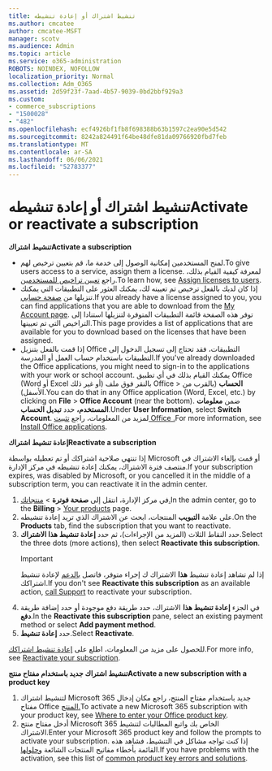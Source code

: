 ```yaml
---
title: تنشيط اشتراك أو إعادة تنشيطه
ms.author: cmcatee
author: cmcatee-MSFT
manager: scotv
ms.audience: Admin
ms.topic: article
ms.service: o365-administration
ROBOTS: NOINDEX, NOFOLLOW
localization_priority: Normal
ms.collection: Adm_O365
ms.assetid: 2d59f23f-7aad-4b57-9039-0bd2bbf929a3
ms.custom:
- commerce_subscriptions
- "1500028"
- "482"
ms.openlocfilehash: ecf4926bf1fb8f698388b63b1597c2ea90e5d542
ms.sourcegitcommit: 8242a824491f64be48dfe81da09766920fbd7feb
ms.translationtype: MT
ms.contentlocale: ar-SA
ms.lasthandoff: 06/06/2021
ms.locfileid: "52783377"
---
```

# <a name="activate-or-reactivate-a-subscription"></a><span data-ttu-id="88a06-102">تنشيط اشتراك أو إعادة تنشيطه</span><span class="sxs-lookup"><span data-stu-id="88a06-102">Activate or reactivate a subscription</span></span>

<span data-ttu-id="88a06-103">**تنشيط اشتراك**</span><span class="sxs-lookup"><span data-stu-id="88a06-103">**Activate a subscription**</span></span>

- <span data-ttu-id="88a06-104">لمنح المستخدمين إمكانية الوصول إلى خدمة ما، قم بتعيين ترخيص لهم.</span><span class="sxs-lookup"><span data-stu-id="88a06-104">To give users access to a service, assign them a license.</span></span> <span data-ttu-id="88a06-105">لمعرفة كيفية القيام بذلك، راجع [تعيين تراخيص للمستخدمين](/microsoft-365/admin/manage/assign-licenses-to-users).</span><span class="sxs-lookup"><span data-stu-id="88a06-105">To learn how, see [Assign licenses to users](/microsoft-365/admin/manage/assign-licenses-to-users).</span></span>
- <span data-ttu-id="88a06-106">إذا كان لديك بالفعل ترخيص تم تعيينه لك، يمكنك العثور على التطبيقات التي يمكنك تنزيلها من [صفحة حسابي](https://portal.office.com/account/#installs).</span><span class="sxs-lookup"><span data-stu-id="88a06-106">If you already have a license assigned to you, you can find applications that you are able to download from the [My Account page](https://portal.office.com/account/#installs).</span></span> <span data-ttu-id="88a06-107">توفر هذه الصفحة قائمة التطبيقات المتوفرة لتنزيلها استنادا إلى التراخيص التي تم تعيينها.</span><span class="sxs-lookup"><span data-stu-id="88a06-107">This page provides a list of applications that are available for you to download based on the licenses that have been assigned.</span></span>
- <span data-ttu-id="88a06-108">إذا قمت بالفعل بتنزيل Office التطبيقات، فقد تحتاج إلى تسجيل الدخول إلى التطبيقات باستخدام حساب العمل أو المدرسة.</span><span class="sxs-lookup"><span data-stu-id="88a06-108">If you've already downloaded the Office applications, you might need to sign-in to the applications with your work or school account.</span></span> <span data-ttu-id="88a06-109">يمكنك القيام بذلك في أي تطبيق Office (Word أو Excel أو غير ذلك) بالنقر فوق ملف Office   >  **الحساب** (بالقرب من الأسفل).</span><span class="sxs-lookup"><span data-stu-id="88a06-109">You can do that in any Office application (Word, Excel, etc.) by clicking on **File** > **Office Account** (near the bottom).</span></span> <span data-ttu-id="88a06-110">ضمن **معلومات المستخدم،** حدد **تبديل الحساب**.</span><span class="sxs-lookup"><span data-stu-id="88a06-110">Under **User Information**, select **Switch Account**.</span></span> <span data-ttu-id="88a06-111">لمزيد من المعلومات، راجع [تثبيت Office .](/microsoft-365/admin/setup/install-applications)</span><span class="sxs-lookup"><span data-stu-id="88a06-111">For more information, see [Install Office applications](/microsoft-365/admin/setup/install-applications).</span></span>

<span data-ttu-id="88a06-112">**إعادة تنشيط اشتراك**</span><span class="sxs-lookup"><span data-stu-id="88a06-112">**Reactivate a subscription**</span></span>

<span data-ttu-id="88a06-113">إذا تنتهي صلاحية اشتراكك أو تم تعطيله بواسطة Microsoft أو قمت بإلغاء الاشتراك في منتصف فترة الاشتراك، يمكنك إعادة تنشيطه في مركز الإدارة.</span><span class="sxs-lookup"><span data-stu-id="88a06-113">If your subscription expires, was disabled by Microsoft, or you cancelled it in the middle of a subscription term, you can reactivate it in the admin center.</span></span>
  
1. <span data-ttu-id="88a06-114">في مركز الإدارة، انتقل إلى **صفحة فوترة**  >  [منتجاتك.](https://go.microsoft.com/fwlink/p/?linkid=842054)</span><span class="sxs-lookup"><span data-stu-id="88a06-114">In the admin center, go to the **Billing** > [Your products](https://go.microsoft.com/fwlink/p/?linkid=842054) page.</span></span>
2. <span data-ttu-id="88a06-115">على علامة **التبويب** المنتجات، ابحث عن الاشتراك الذي تريد إعادة تنشيطه.</span><span class="sxs-lookup"><span data-stu-id="88a06-115">On the **Products** tab, find the subscription that you want to reactivate.</span></span>
3. <span data-ttu-id="88a06-116">حدد النقاط الثلاث (المزيد من الإجراءات)، ثم حدد **إعادة تنشيط هذا الاشتراك**.</span><span class="sxs-lookup"><span data-stu-id="88a06-116">Select the three dots (more actions), then select **Reactivate this subscription**.</span></span>
    > [!IMPORTANT]
    > <span data-ttu-id="88a06-117">إذا لم تشاهد إعادة تنشيط **هذا** الاشتراك ك إجراء متوفر، فاتصل [بالدعم](https://go.microsoft.com/fwlink/p/?linkid=518322) لإعادة تنشيط اشتراكك.</span><span class="sxs-lookup"><span data-stu-id="88a06-117">If you don't see **Reactivate this subscription** as an available action, [call Support](https://go.microsoft.com/fwlink/p/?linkid=518322) to reactivate your subscription.</span></span>
4. <span data-ttu-id="88a06-118">في الجزء **إعادة تنشيط هذا** الاشتراك، حدد طريقة دفع موجودة أو حدد إضافة طريقة **دفع**.</span><span class="sxs-lookup"><span data-stu-id="88a06-118">In the **Reactivate this subscription** pane, select an existing payment method or select **Add payment method**.</span></span>
5. <span data-ttu-id="88a06-119">حدد **إعادة تنشيط**.</span><span class="sxs-lookup"><span data-stu-id="88a06-119">Select **Reactivate**.</span></span>

<span data-ttu-id="88a06-120">للحصول على مزيد من المعلومات، اطلع على [إعادة تنشيط اشتراكك](/microsoft-365/commerce/subscriptions/reactivate-your-subscription).</span><span class="sxs-lookup"><span data-stu-id="88a06-120">For more info, see [Reactivate your subscription](/microsoft-365/commerce/subscriptions/reactivate-your-subscription).</span></span>

<span data-ttu-id="88a06-121">**تنشيط اشتراك جديد باستخدام مفتاح منتج**</span><span class="sxs-lookup"><span data-stu-id="88a06-121">**Activate a new subscription with a product key**</span></span>

1. <span data-ttu-id="88a06-122">لتنشيط اشتراك Microsoft 365 جديد باستخدام مفتاح المنتج، راجع مكان إدخال مفتاح Office [المنتج.](https://support.office.com/article/where-to-enter-your-office-product-key-0a82e5ae-739e-4b92-a6f4-2ec780c185db)</span><span class="sxs-lookup"><span data-stu-id="88a06-122">To activate a new Microsoft 365 subscription with your product key, see [Where to enter your Office product key](https://support.office.com/article/where-to-enter-your-office-product-key-0a82e5ae-739e-4b92-a6f4-2ec780c185db).</span></span>
2. <span data-ttu-id="88a06-123">أدخل مفتاح منتج Microsoft 365 الخاص بك واتبع المطالبات لتنشيط الاشتراك.</span><span class="sxs-lookup"><span data-stu-id="88a06-123">Enter your Microsoft 365 product key and follow the prompts to activate your subscription.</span></span> <span data-ttu-id="88a06-124">إذا كنت تواجه مشاكل في التنشيط، فشاهد هذه القائمة بأخطاء مفاتيح المنتجات الشائعة [وحلولها](/microsoft-365/commerce/product-key-errors-and-solutions).</span><span class="sxs-lookup"><span data-stu-id="88a06-124">If you have problems with the activation, see this list of [common product key errors and solutions](/microsoft-365/commerce/product-key-errors-and-solutions).</span></span>